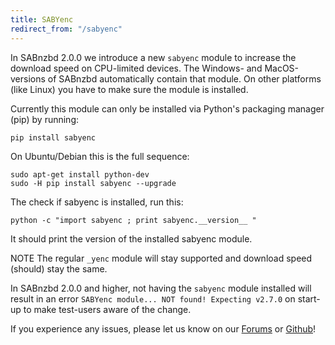 ```yaml
---
title: SABYenc
redirect_from: "/sabyenc"
---
```


In SABnzbd 2.0.0 we introduce a new `sabyenc` module to increase the download speed on CPU-limited devices. The Windows- and MacOS-versions of SABnzbd automatically contain that module. On other platforms (like Linux) you have to make sure the module is installed.

Currently this module can only be installed via Python's packaging manager (pip) by running:

```
pip install sabyenc
```
On Ubuntu/Debian this is the full sequence:
```
sudo apt-get install python-dev
sudo -H pip install sabyenc --upgrade
```
The check if sabyenc is installed, run this:
```
python -c "import sabyenc ; print sabyenc.__version__ "
```
It should print the version of the installed sabyenc module.

<span class="label label-warning">NOTE</span> The regular `_yenc` module will stay supported and download speed (should) stay the same.

In SABnzbd 2.0.0 and higher, not having the `sabyenc` module installed will result in an error `SABYenc module... NOT found! Expecting v2.7.0` on start-up to make test-users aware of the change.

If you experience any issues, please let us know on our [Forums](https://forums.sabnzbd.org/) or [Github](https://github.com/sabnzbd/sabnzbd/issues)!